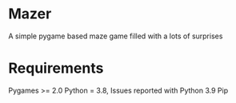 # Mazer

A simple pygame based maze game filled with a lots of surprises

# Requirements

Pygames >= 2.0
Python = 3.8, Issues reported with Python 3.9
Pip
